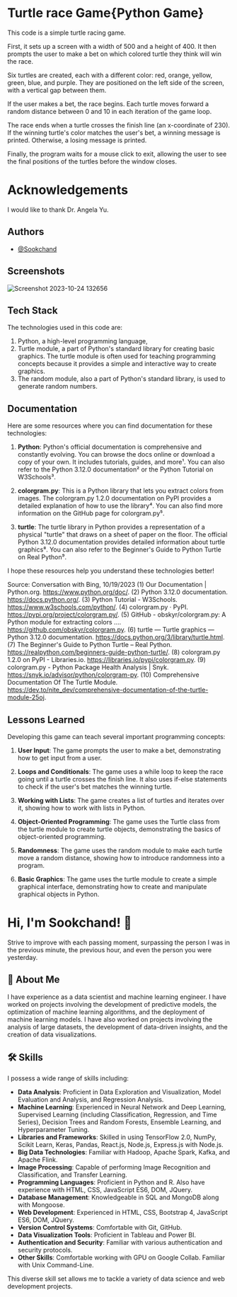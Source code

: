 
#  Turtle race Game{Python Game}
This code is a simple turtle racing game. 

First, it sets up a screen with a width of 500 and a height of 400. It then prompts the user to make a bet on which colored turtle they think will win the race.

Six turtles are created, each with a different color: red, orange, yellow, green, blue, and purple. They are positioned on the left side of the screen, with a vertical gap between them.

If the user makes a bet, the race begins. Each turtle moves forward a random distance between 0 and 10 in each iteration of the game loop.

The race ends when a turtle crosses the finish line (an x-coordinate of 230). If the winning turtle's color matches the user's bet, a winning message is printed. Otherwise, a losing message is printed.

Finally, the program waits for a mouse click to exit, allowing the user to see the final positions of the turtles before the window closes.
#  Acknowledgements
I would like to thank Dr. Angela Yu.
## Authors

- [@Sookchand](https://github.com/Sookchand)


## Screenshots

![Screenshot 2023-10-24 132656](https://github.com/Sookchand/Turtle-Race-Python-Game-/assets/34344439/833ce529-a2a4-4070-ae98-6511334d85db)



## Tech Stack
The technologies used in this code are:

1. Python, a high-level programming language,
2. Turtle module, a part of Python's standard library for creating basic graphics. The turtle module is often used for teaching programming concepts because it provides a simple and interactive way to create graphics. 
3. The random module, also a part of Python's standard library, is used to generate random numbers.
## Documentation
Here are some resources where you can find documentation for these technologies:

1. **Python**: Python's official documentation is comprehensive and constantly evolving. You can browse the docs online or download a copy of your own. It includes tutorials, guides, and more¹. You can also refer to the Python 3.12.0 documentation² or the Python Tutorial on W3Schools³.

2. **colorgram.py**: This is a Python library that lets you extract colors from images. The colorgram.py 1.2.0 documentation on PyPI provides a detailed explanation of how to use the library⁴. You can also find more information on the GitHub page for colorgram.py⁵.

3. **turtle**: The turtle library in Python provides a representation of a physical "turtle" that draws on a sheet of paper on the floor. The official Python 3.12.0 documentation provides detailed information about turtle graphics⁸. You can also refer to the Beginner's Guide to Python Turtle on Real Python⁹.

I hope these resources help you understand these technologies better!

Source: Conversation with Bing, 10/19/2023
(1) Our Documentation | Python.org. https://www.python.org/doc/.
(2) Python 3.12.0 documentation. https://docs.python.org/.
(3) Python Tutorial - W3Schools. https://www.w3schools.com/python/.
(4) colorgram.py · PyPI. https://pypi.org/project/colorgram.py/.
(5) GitHub - obskyr/colorgram.py: A Python module for extracting colors .... https://github.com/obskyr/colorgram.py.
(6) turtle — Turtle graphics — Python 3.12.0 documentation. https://docs.python.org/3/library/turtle.html.
(7) The Beginner's Guide to Python Turtle – Real Python. https://realpython.com/beginners-guide-python-turtle/.
(8) colorgram.py 1.2.0 on PyPI - Libraries.io. https://libraries.io/pypi/colorgram.py.
(9) colorgram.py - Python Package Health Analysis | Snyk. https://snyk.io/advisor/python/colorgram-py.
(10) Comprehensive Documentation Of The Turtle Module. https://dev.to/nite_dev/comprehensive-documentation-of-the-turtle-module-25oj.
## Lessons Learned
Developing this game can teach several important programming concepts:

1. **User Input**: The game prompts the user to make a bet, demonstrating how to get input from a user.

2. **Loops and Conditionals**: The game uses a while loop to keep the race going until a turtle crosses the finish line. It also uses if-else statements to check if the user's bet matches the winning turtle.

3. **Working with Lists**: The game creates a list of turtles and iterates over it, showing how to work with lists in Python.

4. **Object-Oriented Programming**: The game uses the Turtle class from the turtle module to create turtle objects, demonstrating the basics of object-oriented programming.

5. **Randomness**: The game uses the random module to make each turtle move a random distance, showing how to introduce randomness into a program.

6. **Basic Graphics**: The game uses the turtle module to create a simple graphical interface, demonstrating how to create and manipulate graphical objects in Python.
# Hi, I'm Sookchand! 👋

Strive to improve with each passing moment, surpassing the person I was in the previous minute, the previous hour, and even the person you were yesterday.
## 🚀 About Me
I have experience as a data scientist and machine learning engineer. I have worked on projects involving the development of predictive models, the optimization of machine learning algorithms, and the deployment of machine learning models. I have also worked on projects involving the analysis of large datasets, the development of data-driven insights, and the creation of data visualizations.
## 🛠 Skills
I possess a wide range of skills including:

- **Data Analysis**: Proficient in Data Exploration and Visualization, Model Evaluation and Analysis, and Regression Analysis.
- **Machine Learning**: Experienced in Neural Network and Deep Learning, Supervised Learning (including Classification, Regression, and Time Series), Decision Trees and Random Forests, Ensemble Learning, and Hyperparameter Tuning.
- **Libraries and Frameworks**: Skilled in using TensorFlow 2.0, NumPy, Scikit Learn, Keras, Pandas, React.js, Node.js, Express.js with Node.js.
- **Big Data Technologies**: Familiar with Hadoop, Apache Spark, Kafka, and Apache Flink.
- **Image Processing**: Capable of performing Image Recognition and Classification, and Transfer Learning.
- **Programming Languages**: Proficient in Python and R. Also have experience with HTML, CSS, JavaScript ES6, DOM, JQuery.
- **Database Management**: Knowledgeable in SQL and MongoDB along with Mongoose.
- **Web Development**: Experienced in HTML, CSS, Bootstrap 4, JavaScript ES6, DOM, JQuery.
- **Version Control Systems**: Comfortable with Git, GitHub.
- **Data Visualization Tools**: Proficient in Tableau and Power BI.
- **Authentication and Security**: Familiar with various authentication and security protocols.
- **Other Skills**: Comfortable working with GPU on Google Collab. Familiar with Unix Command-Line.

This diverse skill set allows me to tackle a variety of data science and web development projects.
